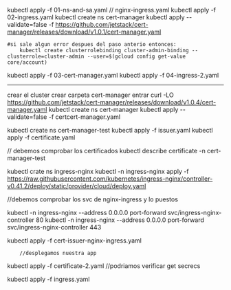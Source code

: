 kubectl apply -f 01-ns-and-sa.yaml   // nginx-ingress.yaml
kubectl apply -f 02-ingress.yaml
kubectl create ns cert-manager 
kubectl apply --validate=false -f https://github.com/jetstack/cert-manager/releases/download/v1.0.1/cert-manager.yaml

    #si sale algun error despues del paso anterio entonces:
        kubectl create clusterrolebinding cluster-admin-binding --clusterrole=cluster-admin --user=$(gcloud config get-value core/account)

kubectl apply -f 03-cert-manager.yaml
kubectl apply -f 04-ingress-2.yaml









------------

crear el cluster 
crear carpeta cert-manager
entrar
curl -LO https://github.com/jetstack/cert-manager/releases/download/v1.0.4/cert-manager.yaml
kubectl create ns cert-manager 
kubectl apply --validate=false -f certcert-manager.yaml

kubectl create ns cert-manager-test 
kubectl apply -f issuer.yaml
kubectl apply -f certificate.yaml

// debemos comprobar los certificados 
        kubectl describe certificate -n cert-manager-test

kubectl crate ns ingress-nginx
kubectl -n ingress-nginx apply -f https://raw.githubusercontent.com/kubernetes/ingress-nginx/controller-v0.41.2/deploy/static/provider/cloud/deploy.yaml

//debemos comprobar los svc de nginx-ingress y lo puestos

kubectl -n ingress-nginx --address 0.0.0.0 port-forward svc/ingress-nginx-controller 80
kubectl -n ingress-nginx --address 0.0.0.0 port-forward svc/ingress-nginx-controller 443

kubectl apply -f cert-issuer-nginx-ingress.yaml

        //desplegamos nuestra app

kubectl apply -f certificate-2.yaml
        //podriamos verificar get secrecs
    
kubectl apply -f ingress.yaml

